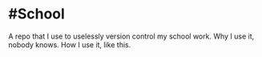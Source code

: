 #School
======
A repo that I use to uselessly version control my school work.
Why I use it, nobody knows. How I use it, like this.
